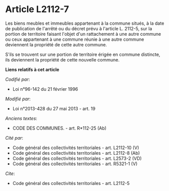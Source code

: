 # Article L2112-7

Les biens meubles et immeubles appartenant à la commune situés, à la date de publication de l'arrêté ou du décret prévu à
l'article L. 2112-5, sur la portion de territoire faisant l'objet d'un rattachement à une autre commune ou ceux appartenant à
une commune réunie à une autre commune deviennent la propriété de cette autre commune. 

S'ils se trouvent sur une portion de territoire érigée en commune distincte, ils deviennent la propriété de cette nouvelle
commune.

**Liens relatifs à cet article**

_Codifié par_:

  - Loi n°96-142 du 21 février 1996

_Modifié par_:

  - Loi n°2013-428 du 27 mai 2013 - art. 19

_Anciens textes_:

  - CODE DES COMMUNES. - art. R*112-25 (Ab)

_Cité par_:

  - Code général des collectivités territoriales - art. L2112-10 (V)
  - Code général des collectivités territoriales - art. L2112-8 (Ab)
  - Code général des collectivités territoriales - art. L2573-2 (VD)
  - Code général des collectivités territoriales - art. R5321-1 (V)

_Cite_:

  - Code général des collectivités territoriales - art. L2112-5
